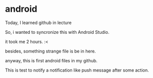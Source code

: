 # android

Today, I learned github in lecture

So, i wanted to syncronize this with Android Studio.

it took me 2 hours. :<

besides, something strange file is be in here.

anyway, this is first android files in my github.

This is test to notify a notification like push message after some action. 

